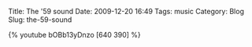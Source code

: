 Title: The '59 sound
Date: 2009-12-20 16:49
Tags: music
Category: Blog
Slug: the-59-sound

{% youtube bOBb13yDnzo [640 390] %}

